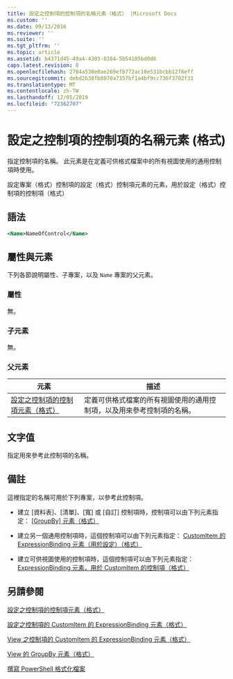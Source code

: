 ```yaml
---
title: 設定之控制項的控制項的名稱元素（格式） |Microsoft Docs
ms.custom: ''
ms.date: 09/13/2016
ms.reviewer: ''
ms.suite: ''
ms.tgt_pltfrm: ''
ms.topic: article
ms.assetid: b4371d45-49a4-4303-8384-5b54105bd0d6
caps.latest.revision: 8
ms.openlocfilehash: 2704a530e0ae269efb772ac10e531bcbb12f6eff
ms.sourcegitcommit: debd2b38fb8070a7357bf1a4bf9cc736f3702f31
ms.translationtype: MT
ms.contentlocale: zh-TW
ms.lasthandoff: 12/05/2019
ms.locfileid: "72362707"
---
```

# <a name="name-element-for-control-for-controls-for-configuration-format"></a>設定之控制項的控制項的名稱元素 (格式)

指定控制項的名稱。 此元素是在定義可供格式檔案中的所有視圖使用的通用控制項時使用。

設定專案（格式）控制項的設定（格式）控制項元素的元素，用於設定（格式）控制項的控制項（格式）

## <a name="syntax"></a>語法

```xml
<Name>NameOfControl</Name>

```

## <a name="attributes-and-elements"></a>屬性與元素

下列各節說明屬性、子專案，以及 `Name` 專案的父元素。

### <a name="attributes"></a>屬性

無。

### <a name="child-elements"></a>子元素

無。

### <a name="parent-elements"></a>父元素

|元素|描述|
|-------------|-----------------|
|[設定之控制項的控制項元素（格式）](./control-element-for-controls-for-configuration-format.md)|定義可供格式檔案的所有視圖使用的通用控制項，以及用來參考控制項的名稱。|

## <a name="text-value"></a>文字值

指定用來參考此控制項的名稱。

## <a name="remarks"></a>備註

這裡指定的名稱可用於下列專案，以參考此控制項。

- 建立 [資料表]、[清單]、[寬] 或 [自訂] 控制項時，控制項可以由下列元素指定： [ [GroupBy] 元素（格式）](./groupby-element-for-view-format.md)

- 建立另一個通用控制項時，這個控制項可以由下列元素指定： [CustomItem 的 ExpressionBinding 元素（用於設定）（格式）](./expressionbinding-element-for-customitem-for-controls-for-configuration-format.md)

- 建立可供視圖使用的控制項時，這個控制項可以由下列元素指定： [ExpressionBinding 元素，用於 CustomItem 的控制項（格式）](./expressionbinding-element-for-customitem-for-controls-for-view-format.md)

## <a name="see-also"></a>另請參閱

[設定之控制項的控制項元素（格式）](./control-element-for-controls-for-configuration-format.md)

[設定之控制項的 CustomItem 的 ExpressionBinding 元素（格式）](./expressionbinding-element-for-customitem-for-controls-for-configuration-format.md)

[View 之控制項的 CustomItem 的 ExpressionBinding 元素（格式）](./expressionbinding-element-for-customitem-for-controls-for-view-format.md)

[View 的 GroupBy 元素（格式）](./groupby-element-for-view-format.md)

[撰寫 PowerShell 格式化檔案](./writing-a-powershell-formatting-file.md)
